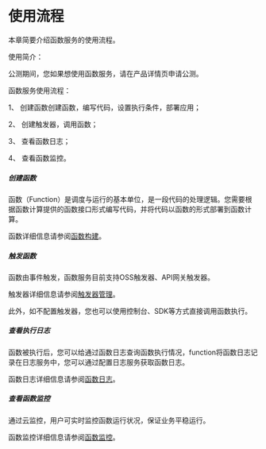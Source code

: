 # 使用流程

本章简要介绍函数服务的使用流程。

使用简介：

公测期间，您如果想使用函数服务，请在产品详情页申请公测。

函数服务使用流程：

1、 创建函数创建函数，编写代码，设置执行条件，部署应用；

2、 创建触发器，调用函数；

3、 查看函数日志；

4、 查看函数监控。

 

##### 创建函数

函数（Function）是调度与运行的基本单位，是一段代码的处理逻辑。您需要根据函数计算提供的函数接口形式编写代码，并将代码以函数的形式部署到函数计算。

函数详细信息请参阅[函数构建](../../Function-Service/Operation-Guide/buildfunction/function-overview.md)。

 

##### 触发函数

函数由事件触发，函数服务目前支持OSS触发器、API网关触发器。

触发器详细信息请参阅[触发器管理](../../Function-Service/Operation-Guide/invokefunction/triggermanagement/triggeroverview.md)。

此外，如不配置触发器，您也可以使用控制台、SDK等方式直接调用函数执行。



##### 查看执行日志

函数被执行后，您可以给通过函数日志查询函数执行情况，function将函数日志记录在日志服务中，您可以通过配置日志服务获取函数日志。

函数日志详细信息请参阅[函数日志](../../Function-Service/Operation-Guide/log.md)。



##### 查看函数监控

通过云监控，用户可实时监控函数运行状况，保证业务平稳运行。

函数监控详细信息请参阅[函数监控](../../Function-Service/Operation-Guide/monitor.md)。
